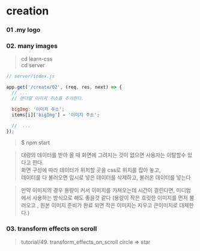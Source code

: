 # creation

### 01 .my logo

### 02. many images

> cd learn-css <br>
> cd server<br>

```js
// server/index.js

app.get('/create/02', (req, res, next) => {
  // ...
  // 랜더할 이미지 주소를 추가한다.

  bigImg: '이미지 주소';
  items[i]['bigImg'] = '이미지 주소';

  //  ...
});
```

> \$ npm start

> 대량의 데이터를 받아 올 때 화면에 그려지는 것이 없으면 사용자는 이탈할수 있다고 한다.<br>
> 화면 구성에 따라 데이터가 위치할 곳을 css로 위치를 잡아 놓고,<br>
> 데이터를 다 불러오면 임시로 넣은 데이터를 삭제하고, 불러온 데이터를 넣는다

> 만약 이미지의 경우 용량이 커서 이미지를 가져오는데 시간이 걸린다면, 미디엄에서 사용하는 방식으로 해도 좋을것 같다
> (용량이 작은 흐릿한 이미지를 먼저 불러오고 , 원본 이미지 준비가 완료 되면 작은 이미지는 지우고 큰이미지로 대체한다.)

### 03. transform effects on scroll

> tutorial/49. transform_effects_on_scroll circle => star
